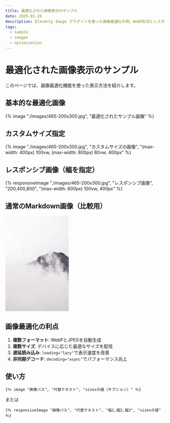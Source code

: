 ```yaml
---
title: 最適化された画像表示のサンプル
date: 2025-01-28
description: Eleventy Image プラグインを使った画像最適化の例。WebP形式とレスポンシブ画像を自動生成。
tags: 
  - sample
  - images
  - optimization
---
```


# 最適化された画像表示のサンプル

このページでは、画像最適化機能を使った表示方法を紹介します。

## 基本的な最適化画像

{% image "./images/465-200x300.jpg", "最適化されたサンプル画像" %}

## カスタムサイズ指定

{% image "./images/465-200x300.jpg", "カスタムサイズの画像", "(max-width: 400px) 100vw, (max-width: 800px) 80vw, 400px" %}

## レスポンシブ画像（幅を指定）

{% responsiveImage "./images/465-200x300.jpg", "レスポンシブ画像", "200,400,800", "(max-width: 600px) 100vw, 400px" %}

## 通常のMarkdown画像（比較用）

![通常の画像](/images/465-200x300.jpg)

## 画像最適化の利点

1. **複数フォーマット**: WebPとJPEGを自動生成
2. **複数サイズ**: デバイスに応じた最適なサイズを配信
3. **遅延読み込み**: `loading="lazy"`で表示速度を改善
4. **非同期デコード**: `decoding="async"`でパフォーマンス向上

## 使い方

```njk
{％ image "画像パス", "代替テキスト", "sizesの値（オプション）" ％}
```

または

```njk
{％ responsiveImage "画像パス", "代替テキスト", "幅1,幅2,幅3", "sizesの値" ％}
```